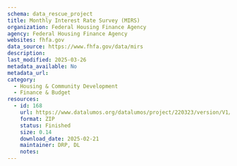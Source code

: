 ```yaml
---
schema: data_rescue_project 
title: Monthly Interest Rate Survey (MIRS)
organization: Federal Housing Finance Agency
agency: Federal Housing Finance Agency
websites: fhfa.gov
data_source: https://www.fhfa.gov/data/mirs
description: 
last_modified: 2025-03-26
metadata_available: No
metadata_url: 
category:
  - Housing & Community Development 
  - Finance & Budget 
resources:
  - id: 168
    url: https://www.datalumos.org/datalumos/project/220323/version/V1/view
    format: ZIP
    status: Finished
    size: 0.14
    download_date: 2025-02-21
    maintainer: DRP, DL
    notes: 
---
```

